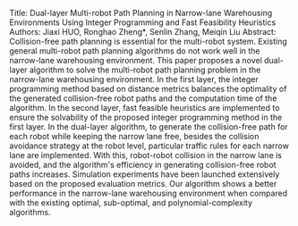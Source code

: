 Title: Dual-layer Multi-robot Path Planning in Narrow-lane Warehousing Environments Using Integer Programming and Fast Feasibility Heuristics
Authors: Jiaxi HUO, Ronghao Zheng*, Senlin Zhang, Meiqin Liu
Abstract: Collision-free path planning is essential for the multi-robot system. Existing general multi-robot path planning algorithms do not work well in the narrow-lane warehousing environment. 
    This paper proposes a novel dual-layer algorithm to solve the multi-robot path planning problem in the narrow-lane warehousing environment. 
    In the first layer, the integer programming method based on distance metrics balances the optimality of the generated collision-free robot paths and the computation time of the algorithm. 
    In the second layer, fast feasible heuristics are implemented to ensure the solvability of the proposed integer programming method in the first layer. 
    In the dual-layer algorithm, to generate the collision-free path for each robot while keeping the narrow lane free, besides the collision avoidance strategy at the robot level, particular traffic rules for each narrow lane are implemented. 
    With this, robot-robot collision in the narrow lane is avoided, and the algorithm's efficiency in generating collision-free robot paths increases. 
    Simulation experiments have been launched extensively based on the proposed evaluation metrics. 
    Our algorithm shows a better performance in the narrow-lane warehousing environment when compared with the existing optimal, sub-optimal, and polynomial-complexity algorithms.    
